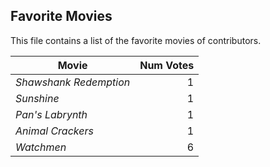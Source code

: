 ## Favorite Movies

This file contains a list of the favorite movies of contributors.

 Movie | Num Votes
---|--:|
 *Shawshank Redemption* | 1 
 *Sunshine* | 1
 *Pan's Labrynth* | 1
 *Animal Crackers* | 1
*Watchmen*|6
